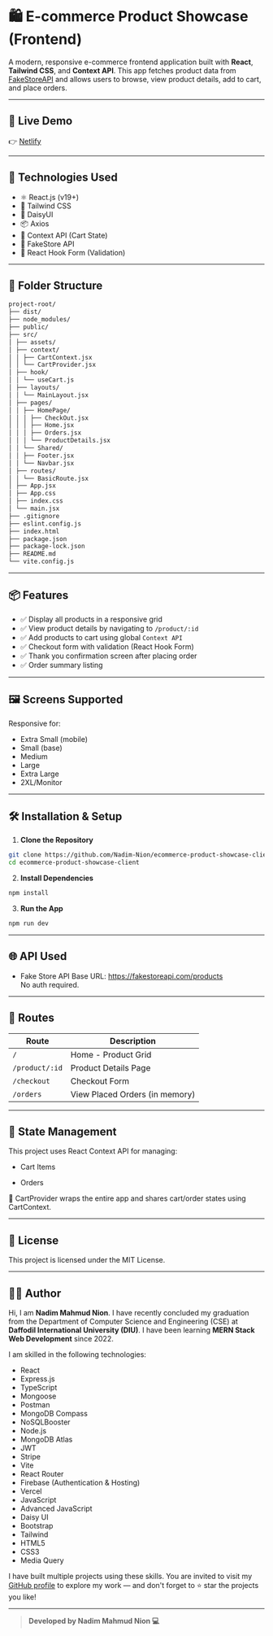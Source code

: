 # 🛍️ E-commerce Product Showcase (Frontend)

A modern, responsive e-commerce frontend application built with **React**, **Tailwind CSS**, and **Context API**. This app fetches product data from [FakeStoreAPI](https://fakestoreapi.com/products) and allows users to browse, view product details, add to cart, and place orders.

---

## 🚀 Live Demo

👉 [Netlify](https://e-commerce-product-showcase.netlify.app/)

---

## 🧰 Technologies Used

- ⚛️ React.js (v19+)
- 💨 Tailwind CSS
- 🎨 DaisyUI
- 📦 Axios
- 📂 Context API (Cart State)
- 📡 FakeStore API
- 🧪 React Hook Form (Validation)

---

## 📁 Folder Structure

```bash
project-root/
├── dist/
├── node_modules/
├── public/
├── src/
│ ├── assets/
│ ├── context/
│ │ ├── CartContext.jsx
│ │ └── CartProvider.jsx
│ ├── hook/
│ │ └── useCart.js
│ ├── layouts/
│ │ └── MainLayout.jsx
│ ├── pages/
│ │ ├── HomePage/
│ │ │ ├── CheckOut.jsx
│ │ │ ├── Home.jsx
│ │ │ ├── Orders.jsx
│ │ │ └── ProductDetails.jsx
│ │ └── Shared/
│ │ ├── Footer.jsx
│ │ └── Navbar.jsx
│ ├── routes/
│ │ └── BasicRoute.jsx
│ ├── App.jsx
│ ├── App.css
│ ├── index.css
│ └── main.jsx
├── .gitignore
├── eslint.config.js
├── index.html
├── package.json
├── package-lock.json
├── README.md
└── vite.config.js
```

---

## 📦 Features

- ✅ Display all products in a responsive grid
- ✅ View product details by navigating to `/product/:id`
- ✅ Add products to cart using global `Context API`
- ✅ Checkout form with validation (React Hook Form)
- ✅ Thank you confirmation screen after placing order
- ✅ Order summary listing

---

## 🖼️ Screens Supported

Responsive for:

- Extra Small (mobile)
- Small (base)
- Medium
- Large
- Extra Large
- 2XL/Monitor

---

## 🛠️ Installation & Setup

1. **Clone the Repository**

```bash
git clone https://github.com/Nadim-Nion/ecommerce-product-showcase-client.git
cd ecommerce-product-showcase-client
```

2. **Install Dependencies**

```bash
npm install
```

3. **Run the App**

```bash
npm run dev
```

---

## 🌐 API Used

- Fake Store API
  Base URL: https://fakestoreapi.com/products <br>
  No auth required.

---

## 📌 Routes

| Route          | Description                    |
| -------------- | ------------------------------ |
| `/`            | Home - Product Grid            |
| `/product/:id` | Product Details Page           |
| `/checkout`    | Checkout Form                  |
| `/orders`      | View Placed Orders (in memory) |

---

## 🧠 State Management

This project uses React Context API for managing:

- Cart Items

- Orders

📂 CartProvider wraps the entire app and shares cart/order states using CartContext.

---

## 📝 License

This project is licensed under the MIT License.

---

## 👨‍💻 Author

Hi, I am **Nadim Mahmud Nion**. I have recently concluded my graduation from the Department of Computer Science and Engineering (CSE) at **Daffodil International University (DIU)**. I have been learning **MERN Stack Web Development** since 2022.

I am skilled in the following technologies:

- React
- Express.js
- TypeScript
- Mongoose
- Postman
- MongoDB Compass
- NoSQLBooster
- Node.js
- MongoDB Atlas
- JWT
- Stripe
- Vite
- React Router
- Firebase (Authentication & Hosting)
- Vercel
- JavaScript
- Advanced JavaScript
- Daisy UI
- Bootstrap
- Tailwind
- HTML5
- CSS3
- Media Query

I have built multiple projects using these skills. You are invited to visit my [GitHub profile](https://github.com/Nadim-Nion) to explore my work — and don't forget to ⭐ star the projects you like!

---

> **Developed by Nadim Mahmud Nion 💻**
